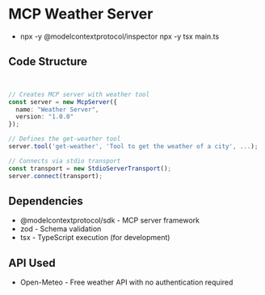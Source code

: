 # MCP Weather Server

- npx -y @modelcontextprotocol/inspector npx -y tsx main.ts

## Code Structure

``` typescript


// Creates MCP server with weather tool
const server = new McpServer({
  name: "Weather Server",
  version: "1.0.0"
});

// Defines the get-weather tool
server.tool('get-weather', 'Tool to get the weather of a city', ...);

// Connects via stdio transport
const transport = new StdioServerTransport();
server.connect(transport);
```

## Dependencies

- @modelcontextprotocol/sdk - MCP server framework
- zod - Schema validation
- tsx - TypeScript execution (for development)

## API Used
- Open-Meteo - Free weather API with no authentication required